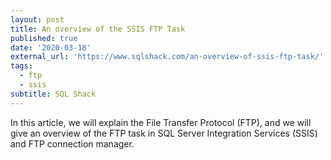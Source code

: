 ```yaml
---
layout: post
title: An overview of the SSIS FTP Task
published: true
date: '2020-03-18'
external_url: 'https://www.sqlshack.com/an-overview-of-ssis-ftp-task/'
tags:
  - ftp
  - ssis
subtitle: SQL Shack
---
```

In this article, we will explain the File Transfer Protocol (FTP), and we will give an overview of the FTP task in SQL Server Integration Services (SSIS) and FTP connection manager.
